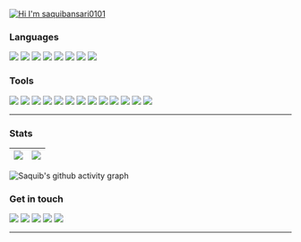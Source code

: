 
[<img src="https://raw.githubusercontent.com/saquibansari0101/saquibansari0101/master/gif/my.gif" alt="Hi I'm saquibansari0101" title="Hi I'm saquibansari0101"/>](http://saquibansari0101.github.io/)


### Languages

![](https://img.shields.io/badge/-C-79B9CC?style=for-the-badge&logo=C&logoColor=white)
![](https://img.shields.io/badge/-C++-00599C?style=for-the-badge&logo=c%2B%2B&logoColor=white)
![](https://img.shields.io/badge/c%23-%23239120.svg?style=for-the-badge&logo=c-sharp&logoColor=white)
![](https://img.shields.io/badge/-Dart-0175C1?style=for-the-badge&logo=Dart&logoColor=white)
![](https://img.shields.io/badge/-Java-E95420?style=for-the-badge&logo=Java&logoColor=white)
![](https://img.shields.io/badge/-Python-3776AB?style=for-the-badge&logo=Python&logoColor=white)
![](https://img.shields.io/badge/-JavaScript-F7DF1E?style=for-the-badge&logo=JavaScript&logoColor=white)
![](https://img.shields.io/badge/-MySQL-4479A1?style=for-the-badge&logo=Mysql&logoColor=white)

### Tools

![](https://img.shields.io/badge/-Flutter-02569B?style=for-the-badge&logo=Flutter&logoColor=white)
![](https://img.shields.io/badge/-Android-3DDC84?style=for-the-badge&logo=Android&logoColor=white)
![](https://img.shields.io/badge/-Unity-FFFFFF?style=for-the-badge&logo=Unity&logoColor=black)
![](https://img.shields.io/badge/-VSCode-24A4EB?style=for-the-badge&logo=Visual%20Studio%20Code&logoColor=fff)
![](https://img.shields.io/badge/-Android%20Studio-3DDC84?style=for-the-badge&logo=Android%20Studio&logoColor=white)
![](https://img.shields.io/badge/-Intellij%20IDEA-000000?style=for-the-badge&logo=Intellij%20IDEA&logoColor=white)
![](https://img.shields.io/badge/-Git-F05032?style=for-the-badge&logo=Git&logoColor=white)
![](https://img.shields.io/badge/-Jira-0052CC?style=for-the-badge&logo=Jira&logoColor=white)
![](https://img.shields.io/badge/-Postman-FF6C37?style=for-the-badge&logo=Postman&logoColor=white)
![](https://img.shields.io/badge/-Linux-FCC624?style=for-the-badge&logo=Linux&logoColor=white)
![](https://img.shields.io/badge/-Illustrator-FF9A00?style=for-the-badge&logo=AdobeIllustrator&logoColor=white)
![](https://img.shields.io/badge/-Photoshop-31A8FF?style=for-the-badge&logo=AdobePhotoshop&logoColor=white)
![](https://img.shields.io/badge/-XD-FF61F6?style=for-the-badge&logo=AdobeXd&logoColor=white)


---

### Stats

| <img src="https://github-readme-stats.vercel.app/api?username=saquibansari0101&show_icons=true&count_private=true" /> | <img src="https://github-readme-streak-stats.herokuapp.com?user=saquibansari0101&ring=5094F0&currStreakLabel=5094F0"/> |
|:------------:|:------------:|

![Saquib's github activity graph](https://activity-graph.herokuapp.com/graph?username=saquibansari0101&bg_color=ffffff&color=5094f0&line=5094f0&point=000000&area=true&area_color=5094f0&hide_border=true)



### Get in touch

<!-- 
[![](https://img.shields.io/badge/-@saquibansari0101-181717?style=for-the-badge&logo=Github&logoColor=white)](https://github.com/saquibansari0101) -->
[![](https://img.shields.io/badge/-@saquibansari0101-0A66C2?style=for-the-badge&logo=Linkedin&logoColor=white)](https://linkedin.com/in/saquibansari0101)
[![](https://img.shields.io/badge/-@saquib__ansari-0078D4?style=for-the-badge&logo=Microsoft%20Outlook&logoColor=white)](mailto:saquib_ansari@outlook.com)
[![](https://img.shields.io/badge/-@saquibansari-F58025?style=for-the-badge&logo=Stack%20Overflow&logoColor=white)](https://stackoverflow.com/users/15754411/saquibansari)
[![](https://img.shields.io/badge/-@saquib__ansari-2EC866?style=for-the-badge&logo=Hackerrank&logoColor=white)](https://hackerrank.com/saquib_ansari)
[![](https://img.shields.io/badge/-saquibansari0101.github.io-000000?style=for-the-badge&logo=Grav&logoColor=white)](http://saquibansari0101.github.io/)

---

